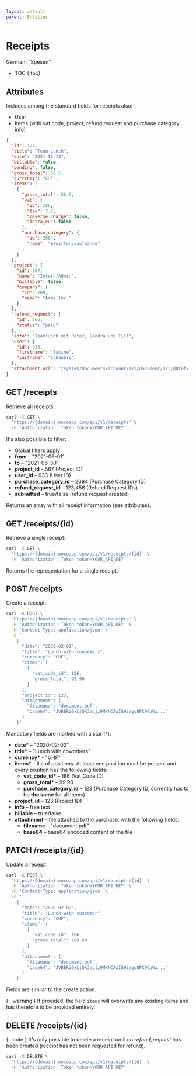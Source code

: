 ```yaml
---
layout: default
parent: Entities
---
```


# Receipts

German: "Spesen"

- TOC
{:toc}

## Attributes

Includes among the standard fields for receipts also:

- User
- Items (with vat code, project, refund request and purchase category info)

```json
{
  "id": 123,
  "title": "Team-Lunch",
  "date": "2021-12-13",
  "billable": false,
  "pending": false,
  "gross_total": 56.5,
  "currency": "CHF",
  "items": [
    {
      "gross_total": 56.5,
      "vat": {
        "id": 186,
        "tax": 7.7,
        "reverse_charge": false,
        "intra_eu": false
      },
      "purchase_category": {
        "id": 2684,
        "name": "Bewirtungsaufwände"
      }
    }
  ],
  "project": {
    "id": 567,
    "name": "Intern/Admin",
    "billable": false,
    "company": {
      "id": 789,
      "name": "Acme Inc."
    }
  },
  "refund_request": {
    "id": 266,
    "status": "paid"
  },
  "info": "Teamlunch mit Peter, Sandra und Till",
  "user": {
    "id": 933,
    "firstname": "Sabine",
    "lastname": "Schäuble"
  },
  "attachment_url": "/system/documents/account/123/document/123/d8fef77df35c5753.pdf"
}
```

## GET /receipts

Retrieve all receipts:

```bash
curl -X GET \
  'https://{domain}.mocoapp.com/api/v1/receipts' \
  -H 'Authorization: Token token=YOUR_API_KEY'
```

It's also possible to filter:

- [Global filters apply](../entities#global-filters)
- **from** – "2021-06-01"
- **to** – "2021-06-30"
- **project_id** – 567 (Project ID)
- **user_id** – 933 (User ID)
- **purchase_category_id** – 2684 (Purchase Category ID)
- **refund_request_id** – 123,456 (Refund Request IDs)
- **submitted** – true/false (refund request created)

Returns an array with all receipt information (see attributes).

## GET /receipts/{id}

Retrieve a single receipt:

```bash
curl -X GET \
  'https://{domain}.mocoapp.com/api/v1/receipts/{id}' \
  -H 'Authorization: Token token=YOUR_API_KEY'
```

Returns the representation for a single receipt.

## POST /receipts

Create a receipt:

```bash
curl -X POST \
  'https://{domain}.mocoapp.com/api/v1/receipts' \
  -H 'Authorization: Token token=YOUR_API_KEY' \
  -H 'Content-Type: application/json' \
  -d '
    {
      "date": "2020-02-02",
      "title": "Lunch with coworkers",
      "currency": "CHF",
      "items": [
        {
          "vat_code_id": 186,
          "gross_total": 99.90
        }
      ],
      "project_id": 123,
      "attachment": {
        "filename": "document.pdf",
        "base64": "JVBERi0xLjQKJeLjz9MKNCAwIG9iago8PC9GaWx..."
      }
    }'
```

Mandatory fields are marked with a star (\*):

- **date\*** – "2020-02-02"
- **title\*** – "Lunch with coworkers"
- **currency\*** - "CHF"
- **items\*** – list of positions. At least one position must be present and every position has the following fields:
  - **vat_code_id\*** – 186 (Vat Code ID)
  - **gross_total\*** – 99.90
  - **purchase_category_id** – 123 (Purchase Category ID, currently has to be **the same** for all items)
- **project_id** – 123 (Project ID)
- **info** – free text
- **billable** – true/false
- **attachment** – file attached to the purchase, with the following fields:
  - **filename** – "document.pdf"
  - **base64** – base64 encoded content of the file

## PATCH /receipts/{id}

Update a receipt:

```bash
curl -X POST \
  'https://{domain}.mocoapp.com/api/v1/receipts/{id}' \
  -H 'Authorization: Token token=YOUR_API_KEY' \
  -H 'Content-Type: application/json' \
  -d '
    {
      "date": "2020-02-02",
      "title": "Lunch with customer",
      "currency": "CHF",
      "items": [
        {
          "vat_code_id": 186,
          "gross_total": 109.90
        }
      ],
      "attachment": {
        "filename": "document.pdf",
        "base64": "JVBERi0xLjQKJeLjz9MKNCAwIG9iago8PC9GaWx..."
      }
    }'
```

Fields are similar to the create action.

{: .warning }
If provided, the field `items` will overwrite any existing items and has therefore to be provided entirely.

## DELETE /receipts/{id}

{: .note }
It's only possible to delete a receipt until no _refund_request_ has been created (receipt has not been requested for refund).

```bash
curl -X DELETE \
  'https://{domain}.mocoapp.com/api/v1/receipts/{id}' \
  -H 'Authorization: Token token=YOUR_API_KEY'
```
